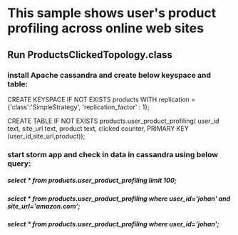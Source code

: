# This sample shows user's product profiling across online web sites  

## Run ProductsClickedTopology.class
		

### install Apache cassandra and create below keyspace and table:

CREATE KEYSPACE IF NOT EXISTS products WITH replication = {'class':'SimpleStrategy', 'replication_factor' : 1};

CREATE TABLE IF NOT EXISTS products.user_product_profiling(
user_id text, 
site_url text, 
product text,
clicked counter,
PRIMARY KEY (user_id,site_url,product));

### start storm app and check in data in cassandra using below query:
##### select * from products.user_product_profiling limit 100;
##### select * from products.user_product_profiling where user_id='johan' and site_url='amazon.com';
##### select * from products.user_product_profiling where user_id='johan';




